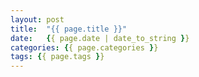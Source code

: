 ```yaml
---
layout: post
title:  "{{ page.title }}"
date:   {{ page.date | date_to_string }}
categories: {{ page.categories }}
tags: {{ page.tags }}
---
```

